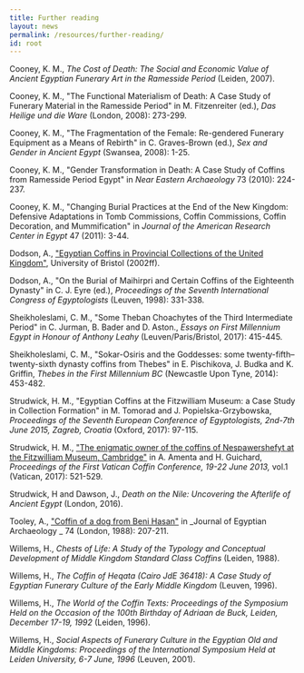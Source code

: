 ```yaml
---
title: Further reading
layout: news
permalink: /resources/further-reading/
id: root
---
```

Cooney, K. M., _The Cost of Death: The Social and Economic Value of Ancient Egyptian Funerary Art in the Ramesside Period_ (Leiden, 2007).

Cooney, K. M., "The Functional Materialism of Death: A Case Study of Funerary Material in the Ramesside Period" in M. Fitzenreiter (ed.), _Das Heilige und die Ware_ (London, 2008): 273-299.

Cooney, K. M., "The Fragmentation of the Female: Re-gendered Funerary Equipment as a Means of Rebirth" in C. Graves-Brown (ed.), _Sex and Gender in Ancient Egypt_ (Swansea, 2008): 1-25.

Cooney, K. M., "Gender Transformation in Death: A Case Study of Coffins from Ramesside Period Egypt" in _Near Eastern Archaeology_ 73 (2010): 224-237.

Cooney, K. M., "Changing Burial Practices at the End of the New Kingdom: Defensive Adaptations in Tomb Commissions, Coffin Commissions, Coffin Decoration, and Mummification" in _Journal of the American Research Center in Egypt_ 47 (2011): 3-44.

Dodson, A., ["Egyptian Coffins in Provincial Collections of the United Kingdom"](http://www.bris.ac.uk/archanth/research/dodson/ecpuk), University of Bristol (2002ff).

Dodson, A., "On the Burial of Maihirpri and Certain Coffins of the Eighteenth Dynasty" in C. J. Eyre (ed.), _Proceedings of the Seventh International Congress of Egyptologists_ (Leuven, 1998): 331-338.

Sheikholeslami, C. M., "Some Theban Choachytes of the Third Intermediate Period" in C. Jurman, B. Bader and D. Aston., _Essays on First Millennium Egypt in Honour of Anthony Leahy_ (Leuven/Paris/Bristol, 2017): 415-445.

Sheikholeslami, C. M., "Sokar-Osiris and the Goddesses: some twenty-fifth–twenty-sixth dynasty coffins from Thebes" in E. Pischikova, J. Budka and K. Griffin, _Thebes in the First Millennium BC_ (Newcastle Upon Tyne, 2014): 453-482.

Strudwick, H. M., "Egyptian Coffins at the Fitzwilliam Museum: a Case Study in Collection Formation" in M. Tomorad and J. Popielska-Grzybowska, _Proceedings of the Seventh European Conference of Egyptologists, 2nd-7th June 2015, Zagreb, Croatia_ (Oxford, 2017): 97-115.

Strudwick, H. M., ["The enigmatic owner of the coffins of Nespawershefyt at the Fitzwilliam Museum, Cambridge"](http://www.academia.edu/33566355/Enigmatic_owner_of_the_coffins_of_Nespawershefyt_..) in A. Amenta and H. Guichard, _Proceedings of the First Vatican Coffin Conference, 19-22 June 2013,_ vol.1 (Vatican, 2017): 521-529.

Strudwick, H and Dawson, J., _Death on the Nile: Uncovering the Afterlife of Ancient Egypt_ (London, 2016).

Tooley, A., ["Coffin of a dog from Beni Hasan"](https://www.academia.edu/755703/_Coffin_of_a_dog_from_Beni_Hasan_JEA_74_1988_207-211_pls._XXVI_2_XXVII_1-2) in _Journal of Egyptian Archaeology _ 74 (London, 1988): 207-211.

Willems, H., _Chests of Life: A Study of the Typology and Conceptual Development of Middle Kingdom Standard Class Coffins_ (Leiden, 1988).

Willems, H., _The Coffin of Heqata (Cairo JdE 36418): A Case Study of Egyptian Funerary Culture of the Early Middle Kingdom_ (Leuven, 1996).

Willems, H., _The World of the Coffin Texts: Proceedings of the Symposium Held on the Occasion of the 100th Birthday of Adriaan de Buck, Leiden, December 17-19, 1992_ (Leiden, 1996).

Willems, H., _Social Aspects of Funerary Culture in the Egyptian Old and Middle Kingdoms: Proceedings of the International Symposium Held at Leiden University, 6-7 June, 1996_ (Leuven, 2001).

